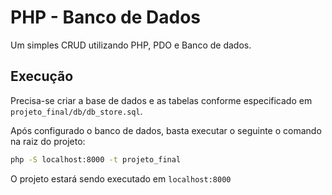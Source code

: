 # PHP - Banco de Dados

Um simples CRUD utilizando PHP, PDO e Banco de dados.

## Execução

Precisa-se criar a base de dados e as tabelas conforme especificado em `projeto_final/db/db_store.sql`.

Após configurado o banco de dados, basta executar o seguinte o comando na raiz do projeto:

```bash
php -S localhost:8000 -t projeto_final
```

O projeto estará sendo executado em `localhost:8000`
